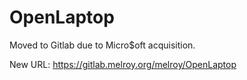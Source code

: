 OpenLaptop
==========

Moved to Gitlab due to Micro$oft acquisition.

New URL: https://gitlab.melroy.org/melroy/OpenLaptop

